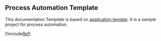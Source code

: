 ## Process Automation Template
This documentation Template is based on [application temlate](../../../src/README.md#creating-an-axopen-application). It is a sample project for process automation.

[!include[Ref](Navigation.md)]

